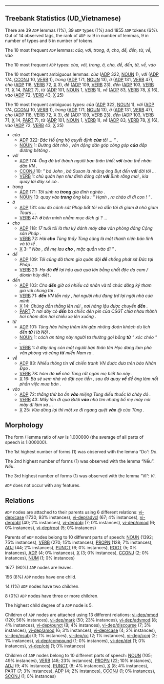 

--------------------------------------------------------------------------------

## Treebank Statistics (UD_Vietnamese)

There are 39 `ADP` lemmas (1%), 39 `ADP` types (1%) and 1855 `ADP` tokens (6%).
Out of 14 observed tags, the rank of `ADP` is: 9 in number of lemmas, 9 in number of types and 5 in number of tokens.

The 10 most frequent `ADP` lemmas: <em>của, với, trong, ở, cho, để, đến, từ, về, vào</em>

The 10 most frequent `ADP` types:  <em>của, với, trong, ở, cho, để, đến, từ, về, vào</em>

The 10 most frequent ambiguous lemmas: <em>của</em> ([ADP]() 322, [NOUN]() 1), <em>với</em> ([ADP]() 174, [CCONJ]() 10, [VERB]() 1), <em>trong</em> ([ADP]() 171, [NOUN]() 13), <em>ở</em> ([ADP]() 131, [VERB]() 47), <em>cho</em> ([ADP]() 118, [VERB]() 72, [X]() 3), <em>để</em> ([ADP]() 109, [VERB]() 23), <em>đến</em> ([ADP]() 103, [VERB]() 71, [X]() 14, [PART]() 7), <em>từ</em> ([ADP]() 101, [NOUN]() 1, [VERB]() 1), <em>về</em> ([ADP]() 83, [VERB]() 78, [X]() 16), <em>vào</em> ([ADP]() 72, [VERB]() 43, [X]() 25)

The 10 most frequent ambiguous types:  <em>của</em> ([ADP]() 322, [NOUN]() 1), <em>với</em> ([ADP]() 174, [CCONJ]() 10, [VERB]() 1), <em>trong</em> ([ADP]() 171, [NOUN]() 13), <em>ở</em> ([ADP]() 131, [VERB]() 47), <em>cho</em> ([ADP]() 118, [VERB]() 72, [X]() 3), <em>để</em> ([ADP]() 109, [VERB]() 23), <em>đến</em> ([ADP]() 103, [VERB]() 71, [X]() 14, [PART]() 7), <em>từ</em> ([ADP]() 101, [NOUN]() 1, [VERB]() 1), <em>về</em> ([ADP]() 83, [VERB]() 78, [X]() 16), <em>vào</em> ([ADP]() 72, [VERB]() 43, [X]() 25)


* <em>của</em>
  * [ADP]() 322: <em>Bác Hồ ủng hộ quyết định <b>của</b> tôi ... " .</em>
  * [NOUN]() 1: <em>Đường đất nhỏ , vận động dân góp công góp <b>của</b> đắp đường bêtông .</em>
* <em>với</em>
  * [ADP]() 174: <em>Ông đã trở thành người bạn thân thiết <b>với</b> toàn thể nhân dân VN .</em>
  * [CCONJ]() 10: <em>" bà John , bà Susan là những ông Bụt đến <b>với</b> đời tôi ...</em>
  * [VERB]() 1: <em>chủ quán hẹn như đinh đóng cột <b>với</b> Bình rằng mai , kia quay lại đây sẽ có .</em>
* <em>trong</em>
  * [ADP]() 171: <em>Tôi sinh ra <b>trong</b> gia đình nghèo .</em>
  * [NOUN]() 13: <em>quay vào <b>trong</b> ông kêu : " Hạnh , ra chào dì đi con ! " .</em>
* <em>ở</em>
  * [ADP]() 131: <em>sau đó cảnh sát Pháp bắt tôi và dẫn tôi đi giam <b>ở</b> nhà giam Tours ...</em>
  * [VERB]() 47: <em><b>ở</b> bên mình nhằm mục đích gì ? ...</em>
* <em>cho</em>
  * [ADP]() 118: <em>17 tuổi tôi là thư ký đánh máy <b>cho</b> văn phòng đảng Cộng sản Pháp .</em>
  * [VERB]() 72: <em>Hải <b>cho</b> Tùng thấy Tùng cũng là một thanh niên bản lĩnh và tử tế .</em>
  * [X]() 3: <em>" Nào , để mẹ lau <b>cho</b> , mặc quần vào đi " .</em>
* <em>để</em>
  * [ADP]() 109: <em>Tôi cũng đã tham gia quân đội <b>để</b> chống phát xít Đức tại Pháp .</em>
  * [VERB]() 23: <em>Họ đã <b>để</b> lại hậu quả quá lớn bằng chất độc da cam / dioxin hủy diệt .</em>
* <em>đến</em>
  * [ADP]() 103: <em>Cho <b>đến</b> giờ có nhiều cá nhân và tổ chức đăng ký tham gia với chúng tôi .</em>
  * [VERB]() 71: <em><b>đến</b> VN lần này , hai người như đang trở lại ngôi nhà của mình .</em>
  * [X]() 14: <em>Chúng dẫn thẳng lên núi , nơi hàng lậu được chuyển <b>đến</b> .</em>
  * [PART]() 7: <em>nơi đây có <b>đến</b> ba chiếc đèn pin của CSGT chia nhau thành hai nhóm đón hai chiều xe lên xuống .</em>
* <em>từ</em>
  * [ADP]() 101: <em>Tùng hào hứng thêm khi gặp những đoàn khách du lịch đến <b>từ</b> Hà Nội .</em>
  * [NOUN]() 1: <em>cách an táng này người ta thường gọi bằng <b>từ</b> " xóc chéo " .</em>
  * [VERB]() 1: <em>ở đây ông còn một người bạn thân tên Học đang làm phó văn phòng và cũng <b>từ</b> miền Nam ra .</em>
* <em>về</em>
  * [ADP]() 83: <em>Nhiều thông tin <b>về</b> chiến tranh VN được đưa trên báo Nhân Đạo .</em>
  * [VERB]() 78: <em>hôm đó <b>về</b> nhà Tùng rất ngán mẹ biết tin này .</em>
  * [X]() 16: <em>Bà sẽ xem nhà và đặt cọc tiền , sau đó quay <b>về</b> để ông làm nốt phần việc mua bán .</em>
* <em>vào</em>
  * [ADP]() 72: <em>thằng thứ ba ấn <b>vào</b> miệng Tùng điếu thuốc lá cháy đỏ .</em>
  * [VERB]() 43: <em>Mấy lần đi qua Bưởi <b>vào</b> nhà tìm nhưng bố mẹ mày nói mày đi làm xa ...</em>
  * [X]() 25: <em>Vừa dừng lại thì một xe đi ngang quệt <b>vào</b> @ của Tùng .</em>

## Morphology

The form / lemma ratio of `ADP` is 1.000000 (the average of all parts of speech is 1.000000).

The 1st highest number of forms (1) was observed with the lemma “Do”: <em>Do</em>.

The 2nd highest number of forms (1) was observed with the lemma “Nếu”: <em>Nếu</em>.

The 3rd highest number of forms (1) was observed with the lemma “Vì”: <em>Vì</em>.

`ADP` does not occur with any features.


## Relations

`ADP` nodes are attached to their parents using 6 different relations: [vi-dep/case]() (1730; 93% instances), [vi-dep/advcl]() (67; 4% instances), [vi-dep/obl]() (40; 2% instances), [vi-dep/obj]() (7; 0% instances), [vi-dep/nmod]() (6; 0% instances), [vi-dep/root]() (5; 0% instances)

Parents of `ADP` nodes belong to 10 different parts of speech: [NOUN]() (1392; 75% instances), [VERB]() (270; 15% instances), [PROPN]() (128; 7% instances), [ADJ]() (44; 2% instances), [PUNCT]() (6; 0% instances), [ROOT]() (5; 0% instances), [ADP]() (4; 0% instances), [X]() (3; 0% instances), [CCONJ]() (2; 0% instances), [NUM]() (1; 0% instances)

1677 (90%) `ADP` nodes are leaves.

156 (8%) `ADP` nodes have one child.

14 (1%) `ADP` nodes have two children.

8 (0%) `ADP` nodes have three or more children.

The highest child degree of a `ADP` node is 5.

Children of `ADP` nodes are attached using 13 different relations: [vi-dep/nmod]() (120; 56% instances), [vi-dep/mark]() (50; 23% instances), [vi-dep/advmod]() (8; 4% instances), [vi-dep/punct]() (8; 4% instances), [vi-dep/discourse]() (7; 3% instances), [vi-dep/amod]() (6; 3% instances), [vi-dep/case]() (4; 2% instances), [vi-dep/nsubj]() (3; 1% instances), [vi-dep/cc]() (2; 1% instances), [vi-dep/conj]() (2; 1% instances), [vi-dep/compound]() (1; 0% instances), [vi-dep/det]() (1; 0% instances), [vi-dep/obj]() (1; 0% instances)

Children of `ADP` nodes belong to 10 different parts of speech: [NOUN]() (105; 49% instances), [VERB]() (48; 23% instances), [PROPN]() (22; 10% instances), [ADJ]() (9; 4% instances), [PUNCT]() (8; 4% instances), [X]() (8; 4% instances), [PART]() (7; 3% instances), [ADP]() (4; 2% instances), [CCONJ]() (1; 0% instances), [SCONJ]() (1; 0% instances)

